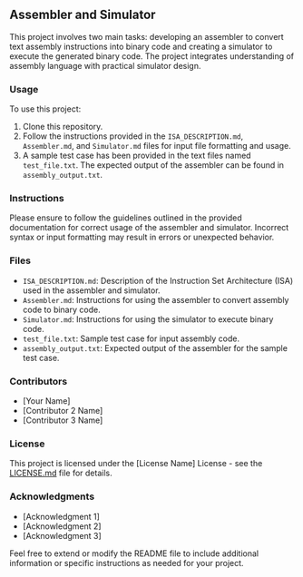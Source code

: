 ## Assembler and Simulator

This project involves two main tasks: developing an assembler to convert text assembly instructions into binary code and creating a simulator to execute the generated binary code. The project integrates understanding of assembly language with practical simulator design.

### Usage

To use this project:

1. Clone this repository.
2. Follow the instructions provided in the `ISA_DESCRIPTION.md`, `Assembler.md`, and `Simulator.md` files for input file formatting and usage.
3. A sample test case has been provided in the text files named `test_file.txt`. The expected output of the assembler can be found in `assembly_output.txt`.

### Instructions

Please ensure to follow the guidelines outlined in the provided documentation for correct usage of the assembler and simulator. Incorrect syntax or input formatting may result in errors or unexpected behavior.

### Files

- `ISA_DESCRIPTION.md`: Description of the Instruction Set Architecture (ISA) used in the assembler and simulator.
- `Assembler.md`: Instructions for using the assembler to convert assembly code to binary code.
- `Simulator.md`: Instructions for using the simulator to execute binary code.
- `test_file.txt`: Sample test case for input assembly code.
- `assembly_output.txt`: Expected output of the assembler for the sample test case.

### Contributors

- [Your Name]
- [Contributor 2 Name]
- [Contributor 3 Name]

### License

This project is licensed under the [License Name] License - see the [LICENSE.md](LICENSE.md) file for details.

### Acknowledgments

- [Acknowledgment 1]
- [Acknowledgment 2]
- [Acknowledgment 3]

Feel free to extend or modify the README file to include additional information or specific instructions as needed for your project.
